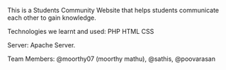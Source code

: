 This is a Students Community Website that helps students communicate each other to gain knowledge.

Technologies we learnt and used:
PHP 
HTML
CSS

Server: Apache Server.

Team Members: @moorthy07 (moorthy mathu), @sathis, @poovarasan
